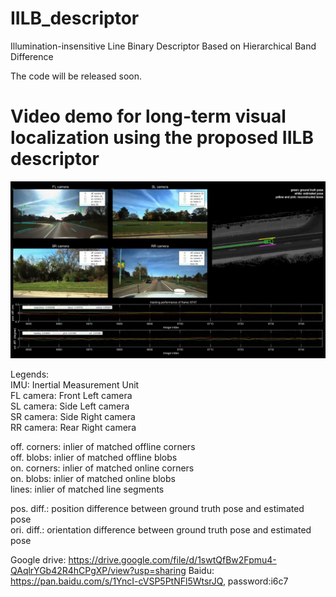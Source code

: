 # IILB_descriptor
Illumination-insensitive Line Binary Descriptor Based on Hierarchical Band Difference

The code will be released soon.


# Video demo for long-term visual localization using the proposed IILB descriptor

![](https://github.com/roylin1229/long-term-loc/blob/main/img/demo.png)

Legends:  
IMU: Inertial Measurement Unit  
FL camera:    Front Left camera  
SL camera:    Side Left camera  
SR camera:    Side Right camera  
RR camera:    Rear Right camera  

off. corners: inlier of matched offline corners  
off. blobs:   inlier of matched offline blobs  
on. corners:  inlier of matched online corners  
on. blobs:    inlier of matched online blobs  
lines:        inlier of matched line segments  

pos. diff.:   position difference between ground truth pose and estimated pose  
ori. diff.:   orientation difference between ground truth pose and estimated pose  

Google drive: https://drive.google.com/file/d/1swtQfBw2Fpmu4-QAqlrYGb42R4hCPgXP/view?usp=sharing
Baidu: https://pan.baidu.com/s/1YncI-cVSP5PtNFl5WtsrJQ, password:i6c7
